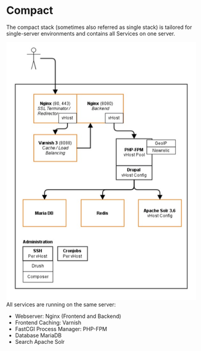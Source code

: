 # Compact

The compact stack (sometimes also referred as single stack) is tailored for single-server environments and contains all Services on one server.

![Schematic overview compact stack](compact.jpg)
All services are running on the same server:

* Webserver: Nginx (Frontend and Backend)
* Frontend Caching: Varnish  
* FastCGI Process Manager: PHP-FPM
* Database MariaDB
* Search Apache Solr
